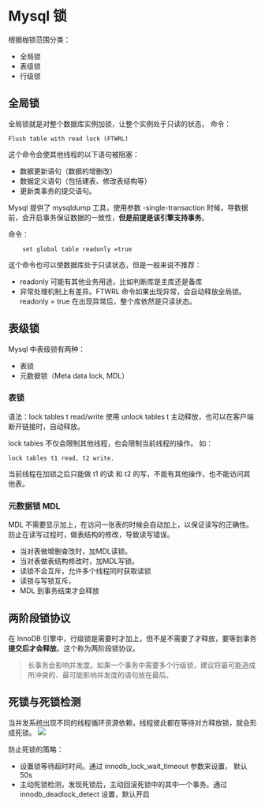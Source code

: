 # Mysql 锁
根据枷锁范围分类：
- 全局锁
- 表级锁
- 行级锁

## 全局锁
全局锁就是对整个数据库实例加锁，让整个实例处于只读的状态，
命令：
```
Flush table with read lock (FTWRL)
```
这个命令会使其他线程的以下语句被阻塞：
- 数据更新语句（数据的增删改）
- 数据定义语句（包括建表、修改表结构等）
- 更新类事务的提交语句。

Mysql 提供了 mysqldump 工具，使用参数 -single-transaction 时候，导数据前，会开启事务保证数据的一致性，**但是前提是该引擎支持事务**。

命令：
```
	set global table readonly =true
```

这个命令也可以使数据库处于只读状态，但是一般来说不推荐：
- readonly 可能有其他业务用途，比如判断库是主库还是备库
- 异常处理机制上有差异。FTWRL 命令如果出现异常，会自动释放全局锁。readonly = true 在出现异常后，整个库依然是只读状态。

## 表级锁
Mysql 中表级锁有两种：
- 表锁
- 元数据锁（Meta data lock, MDL）

### 表锁
语法：lock tables t read/write
使用 unlock tables t 主动释放，也可以在客户端断开链接时，自动释放。

lock tables 不仅会限制其他线程，也会限制当前线程的操作。
如：

```
lock tables t1 read, t2 write.
```

当前线程在加锁之后只能做 t1 的读 和 t2 的写，不能有其他操作，也不能访问其他表。

### 元数据锁 MDL
MDL 不需要显示加上，在访问一张表的时候会自动加上，以保证读写的正确性。防止在读写过程时，做表结构的修改，导致读写错误。
- 当对表做增删查改时，加MDL读锁。
- 当对表做表结构修改时，加MDL写锁。
- 读锁不会互斥，允许多个线程同时获取读锁
- 读锁与写锁互斥，
- MDL 到事务结束才会释放


## 两阶段锁协议
在 InnoDB 引擎中，行级锁是需要时才加上，但不是不需要了才释放，要等到事务**提交后才会释放**。这个称为两阶段锁协议。
> 长事务会影响并发度。如果一个事务中需要多个行级锁，建议将最可能造成所冲突的、最可能影响并发度的语句放在最后。

## 死锁与死锁检测
当并发系统出现不同的线程循环资源依赖，线程彼此都在等待对方释放锁，就会形成死锁。
![](https://mynoteimage.oss-cn-beijing.aliyuncs.com/2023-06-29-143225.jpg)

防止死锁的策略：
- 设置锁等待超时时间。通过 innodb_lock_wait_timeout 参数来设置， 默认 50s 
- 主动死锁检测，发现死锁后，主动回滚死锁中的其中一个事务。通过 innodb_deadlock_detect 设置，默认开启





